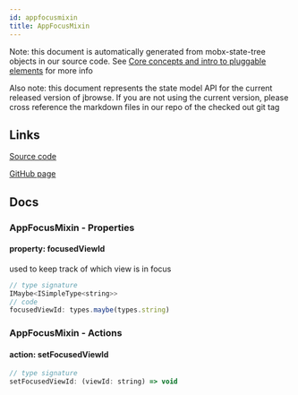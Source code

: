 ```yaml
---
id: appfocusmixin
title: AppFocusMixin
---
```


Note: this document is automatically generated from mobx-state-tree objects in
our source code. See
[Core concepts and intro to pluggable elements](/docs/developer_guide/) for more
info

Also note: this document represents the state model API for the current released
version of jbrowse. If you are not using the current version, please cross
reference the markdown files in our repo of the checked out git tag

## Links

[Source code](https://github.com/GMOD/jbrowse-components/blob/main/packages/app-core/src/AppFocus/index.ts)

[GitHub page](https://github.com/GMOD/jbrowse-components/tree/main/website/docs/models/AppFocusMixin.md)

## Docs

### AppFocusMixin - Properties

#### property: focusedViewId

used to keep track of which view is in focus

```js
// type signature
IMaybe<ISimpleType<string>>
// code
focusedViewId: types.maybe(types.string)
```

### AppFocusMixin - Actions

#### action: setFocusedViewId

```js
// type signature
setFocusedViewId: (viewId: string) => void
```
